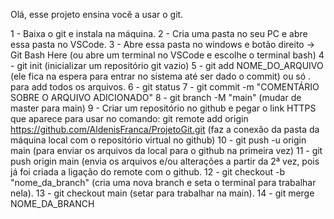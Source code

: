 Olá, esse projeto ensina você a usar o git.

1 - Baixa o git e instala na máquina.
2 - Cria uma pasta no seu PC e abre essa pasta no VSCode.
3 - Abre essa pasta no windows e botão direito -> Git Bash Here (ou abre um terminal no VSCode e escolhe o terminal bash)
4 - git init (inicializar um repositório git vazio)
5 - git add NOME_DO_ARQUIVO (ele fica na espera para entrar no sistema até ser dado o commit) ou só . para add todos os arquivos.
6 - git status
7 - git commit -m "COMENTÁRIO SOBRE O ARQUIVO ADICIONADO"
8 - git branch -M "main" (mudar de master para main)
9 - Criar um repositório no github e pegar o link HTTPS que aparece para usar no comando: git remote add origin https://github.com/AldenisFranca/ProjetoGit.git (faz a conexão da pasta da máquina local com o repositório virtual no github)
10 - git push -u origin main (para enviar os arquivos da local para o github na primeira vez)
11 - git push origin main (envia os arquivos e/ou alterações a partir da 2ª vez, pois já foi criada a ligação do remote com o github.
12 - git checkout -b "nome_da_branch" (cria uma nova branch e seta o terminal para trabalhar nela).
13 - git checkout main (setar para trabalhar na main).
14 - git merge NOME_DA_BRANCH


